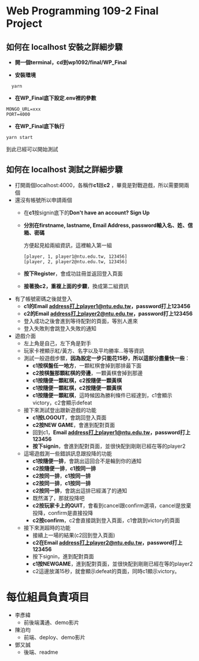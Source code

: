 Web Programming 109-2 Final Project
===

## 如何在 localhost 安裝之詳細步驟

  * **開一個terminal，cd到wp1092/final/WP_Final**
  
  * **安裝環境**
  ```
    yarn
  ```
  * **在WP_Final底下設定.env裡的參數**
  ```
  MONGO_URL=xxx
  PORT=4000
  ```
  * **在WP_Final底下執行**
  ```
  yarn start
  ```
  到此已經可以開始測試
  
## 如何在 localhost 測試之詳細步驟
  * 打開兩個localhost:4000，各稱作**c1**跟**c2**
    ，畢竟是對戰遊戲，所以需要開兩個
  * 還沒有帳號所以申請兩個
    * 在**c1**按signin底下的**Don't have an account? Sign Up**
    * **分別在firstname, lastname, Email Address, password輸入名、姓、信箱、密碼**
    
      方便起見給兩組資訊，這裡輸入第一組
      ```
      [player, 1, player1@ntu.edu.tw, 123456]
      [player, 2, player2@ntu.edu.tw, 123456]
      ```
    * **按下Register**，會成功註冊並返回登入頁面
    * **接著換c2，重複上面的步驟**，換成第二組資訊
  * 有了帳號密碼之後就登入
    * **c1的Email address打上player1@ntu.edu.tw，password打上123456**
    * **c2的Email address打上player2@ntu.edu.tw，password打上123456**
    * 登入成功之後會進到等待配對的頁面，等別人進來
    * 登入失敗則會跳登入失敗的通知
  * 遊戲介面
    * 左上角是自己，左下角是對手
    * 玩家卡裡顯示紅/黃方、名字以及平均勝率...等等資訊
    * 測試一般遊戲步驟，**因為設定一步只能花15秒，所以這部分盡量快一些**：
      * **c1按棋盤任一地方**，一顆紅棋會掉到那排最下面
      * **c2按棋盤那顆紅棋的旁邊**，一顆黃棋會掉到那邊
      * **c1按隨便一顆紅棋，c2按隨便一顆黃棋**
      * **c1按隨便一顆紅棋，c2按隨便一顆黃棋**
      * **c1按隨便一顆紅棋**，這時候因為勝利條件已經達到，c1會顯示victory，c2會顯示defeat
    * 接下來測試登出跟新遊戲的功能
      * **c1按LOGOUT**，會跳回登入頁面
      * **c2按NEW GAME**，會進到配對頁面
      * 回到c1，**Email address打上player1@ntu.edu.tw，password打上123456**
      * **按下signin**，會進到配對頁面，並很快配到剛剛已經在等的player2
    * 這場遊戲測一些錯誤訊息跟投降的功能
      * **c1按隨便一排**，會跳出這回合不是輪到你的通知
      * **c2按隨便一排**，**c1按同一排**
      * **c2按同一排**，**c1按同一排**
      * **c2按同一排**，**c1按同一排**
      * **c2按同一排**，會跳出這排已經滿了的通知
      * 既然滿了，那就投降吧
      * **c2按玩家卡上的QUIT**，會看到cancel跟confirm選項，cancel是放棄投降，confirm是直接投降
      * **c2按confirm**，c2會直接跳到登入頁面，c1會跳到victory的頁面
    * 接下來測超時的功能
      * 接續上一場的結果(c2回到登入頁面)
      * **c2在Email address打上player2@ntu.edu.tw，password打上123456**
      * 按下signin，進到配對頁面
      * **c1按NEWGAME**，進到配對頁面，並很快配到剛剛已經在等的player2
      * c2這邊放滿15秒，就會顯示defeat的頁面，同時c1顯示victory。
      
# 每位組員負責項目
 * 李彥緯
   * 前後端溝通、demo影片
 * 陳泊均
   * 前端、deploy、demo影片
 * 鄧又誠
   * 後端、readme

